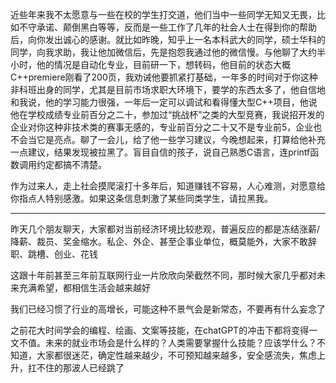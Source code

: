 近些年来我不太愿意与一些在校的学生打交道，他们当中一些同学无知又无畏，比如不守承诺、颠倒黑白等等，反而是一些工作了几年的社会人士在得到你的帮助后，向你发出诚心的感谢。就比如昨晚，知乎上一名本科武大的同学，硕士华科的同学，向我求助，我让他加微信后，先是抱怨我通过他的微信慢。与他聊了大约半小时，他的情况是自动化专业，目前研一下，想转码，他目前的状态大概C++premiere刚看了200页，我劝诫他要抓紧打基础，一年多的时间对于你这种非科班出身的同学，尤其是目前市场求职大环境下，要学的东西太多了，他自信地和我说，他的学习能力很强，一年后一定可以调试和看得懂大型C++项目，他说他在学校成绩专业前百分之二十，参加过“挑战杯”之类的大型竞赛，我说招开发的企业对你这种非技术类的赛事无感的，专业前百分之二十又不是专业前5，企业也不会当它是亮点。聊了一会儿，给了他一些学习建议，今晚想起来，打算给他补充一点建议，结果发现被拉黑了。盲目自信的孩子，说自己熟悉C语言，连printf函数调用约定都搞不清楚。

作为过来人，走上社会摸爬滚打十多年后，知道赚钱不容易，人心难测，对愿意给你指点人特别感激。如果这条信息刺激了某些同类学生，请拉黑我。

---

昨天几个朋友聊天，大家都对当前经济环境比较悲观，普遍反应的都是冻结涨薪/降薪、裁员、奖金缩水。私企、外企、甚至企事业单位，概莫能外，大家不敢辞职、跳槽、创业、花钱  
  
这跟十年前甚至三年前互联网行业一片欣欣向荣截然不同，那时候大家几乎都对未来充满希望，都相信生活会越来越好  
  
我们已经习惯了行业的高增长，可能这种不景气会是新常态，不要再有什么妄念了  
  
之前花大时间学会的编程、绘画、文案等技能，在chatGPT的冲击下都将变得一文不值。未来的就业市场会是什么样的？人类需要掌握什么技能？应该学什么？不知道，大家都很迷茫，确定性越来越少，不可预知越来越多，安全感流失，焦虑上升，扛不住的那波人已经跳了